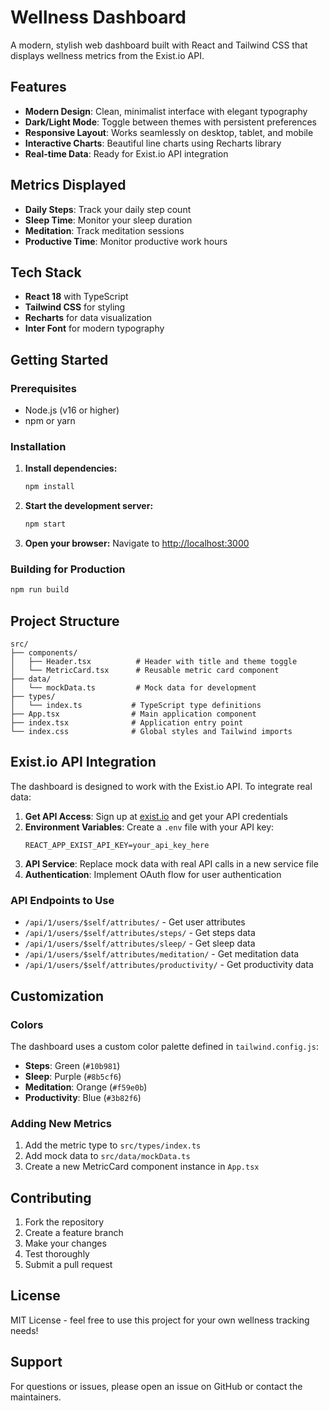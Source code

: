# Wellness Dashboard

A modern, stylish web dashboard built with React and Tailwind CSS that displays wellness metrics from the Exist.io API.

## Features

- **Modern Design**: Clean, minimalist interface with elegant typography
- **Dark/Light Mode**: Toggle between themes with persistent preferences
- **Responsive Layout**: Works seamlessly on desktop, tablet, and mobile
- **Interactive Charts**: Beautiful line charts using Recharts library
- **Real-time Data**: Ready for Exist.io API integration

## Metrics Displayed

- **Daily Steps**: Track your daily step count
- **Sleep Time**: Monitor your sleep duration
- **Meditation**: Track meditation sessions
- **Productive Time**: Monitor productive work hours

## Tech Stack

- **React 18** with TypeScript
- **Tailwind CSS** for styling
- **Recharts** for data visualization
- **Inter Font** for modern typography

## Getting Started

### Prerequisites

- Node.js (v16 or higher)
- npm or yarn

### Installation

1. **Install dependencies:**
   ```bash
   npm install
   ```

2. **Start the development server:**
   ```bash
   npm start
   ```

3. **Open your browser:**
   Navigate to [http://localhost:3000](http://localhost:3000)

### Building for Production

```bash
npm run build
```

## Project Structure

```
src/
├── components/
│   ├── Header.tsx          # Header with title and theme toggle
│   └── MetricCard.tsx      # Reusable metric card component
├── data/
│   └── mockData.ts         # Mock data for development
├── types/
│   └── index.ts           # TypeScript type definitions
├── App.tsx                # Main application component
├── index.tsx              # Application entry point
└── index.css              # Global styles and Tailwind imports
```

## Exist.io API Integration

The dashboard is designed to work with the Exist.io API. To integrate real data:

1. **Get API Access**: Sign up at [exist.io](https://exist.io) and get your API credentials
2. **Environment Variables**: Create a `.env` file with your API key:
   ```
   REACT_APP_EXIST_API_KEY=your_api_key_here
   ```
3. **API Service**: Replace mock data with real API calls in a new service file
4. **Authentication**: Implement OAuth flow for user authentication

### API Endpoints to Use

- `/api/1/users/$self/attributes/` - Get user attributes
- `/api/1/users/$self/attributes/steps/` - Get steps data
- `/api/1/users/$self/attributes/sleep/` - Get sleep data
- `/api/1/users/$self/attributes/meditation/` - Get meditation data
- `/api/1/users/$self/attributes/productivity/` - Get productivity data

## Customization

### Colors

The dashboard uses a custom color palette defined in `tailwind.config.js`:

- **Steps**: Green (`#10b981`)
- **Sleep**: Purple (`#8b5cf6`)
- **Meditation**: Orange (`#f59e0b`)
- **Productivity**: Blue (`#3b82f6`)

### Adding New Metrics

1. Add the metric type to `src/types/index.ts`
2. Add mock data to `src/data/mockData.ts`
3. Create a new MetricCard component instance in `App.tsx`

## Contributing

1. Fork the repository
2. Create a feature branch
3. Make your changes
4. Test thoroughly
5. Submit a pull request

## License

MIT License - feel free to use this project for your own wellness tracking needs!

## Support

For questions or issues, please open an issue on GitHub or contact the maintainers. 